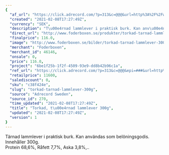 ```yaml
---
{
  "af_url": "https://click.adrecord.com/?p=313&c=@@@&url=http%3A%2F%2Fwww.foderboxen.se%2Fprodukter%2Ftorkad-tarnad-lammlever-300g%2C375",
  "created": "2021-02-08T17:27:49Z",
  "currency": "SEK",
  "description": "T\u00e4rnad lammlever i praktisk burk. Kan anv\u00e4ndas som bel\u00f6ningsgodis. Inneh\u00e5ller 300g.\nProtein 68,6%, R\u00e5fett 7,7%, Aska 3,8%,..",
  "direct_url": "http://www.foderboxen.se/produkter/torkad-tarnad-lammlever-300g,375",
  "finalprice": 116.0,
  "image": "http://www.foderboxen.se/bilder/torkad-tarnad-lammlever-300g-375.png",
  "merchant": "Foderboxen",
  "merchant_id": 46146,
  "onsale": 0,
  "price": 116.0,
  "project": "6be1f25b-1f2f-4509-93e9-dd8b42b96c1a",
  "ref_url": "https://click.adrecord.com/?p=313&c=@@@&epi=###&url=http%3A%2F%2Fwww.foderboxen.se%2Fprodukter%2Ftorkad-tarnad-lammlever-300g%2C375",
  "retailprice": 11600,
  "salediscount": 0,
  "sku": "c38f424e",
  "slug": "torkad-tarnad-lammlever-300g",
  "source": "Adrecord Sweden",
  "source_id": 270,
  "time_updated": "2021-02-08T17:27:49Z",
  "title": "Torkad, t\u00e4rnad lammlever 300g",
  "updated": "2021-02-08T17:27:49Z",
  "version": 1
}
---
```


<p> Tärnad lammlever i praktisk burk. Kan användas som belöningsgodis. Innehåller 300g.<br>Protein 68,6%, Råfett 7,7%, Aska 3,8%,..</p>
